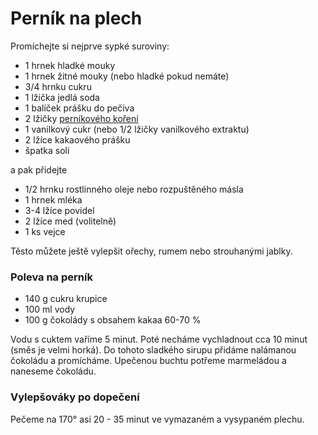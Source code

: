 # Perník na plech

Promíchejte si nejprve sypké suroviny:

- 1 hrnek hladké mouky
- 1 hrnek žitné mouky (nebo hladké pokud nemáte)
- 3/4 hrnku cukru
- 1 lžička jedlá soda
- 1 balíček prášku do pečiva
- 2 lžičky [perníkového koření](https://www.sonnentor.com/cs-cz/eshop/koreni/korenici-smesi/pernikove-koreni-mlete-bio-krabicka-100-g.html)
- 1 vanilkový cukr (nebo 1/2 lžičky vanilkového extraktu)
- 2 lžíce kakaového prášku
- špatka soli

a pak přidejte 

- 1/2 hrnku rostlinného oleje nebo rozpuštěného másla
- 1 hrnek mléka
- 3-4 lžíce povidel
- 2 lžíce med (volitelně)
- 1 ks vejce

Těsto můžete ještě vylepšit ořechy, rumem nebo strouhanými jablky.

### Poleva na perník
 
- 140 g cukru krupice
- 100 ml vody 
- 100 g čokolády s obsahem kakaa 60-70 %

Vodu s cuktem vaříme 5 minut. Poté necháme vychladnout cca 10 minut (směs je velmi horká).
Do tohoto sladkého sirupu přidáme nalámanou čokoládu a promícháme. 
Upečenou buchtu potřeme marmeládou a naneseme čokoládu.

### Vylepšováky po dopečení

Pečeme na 170° asi 20 - 35 minut ve vymazaném a vysypaném plechu.